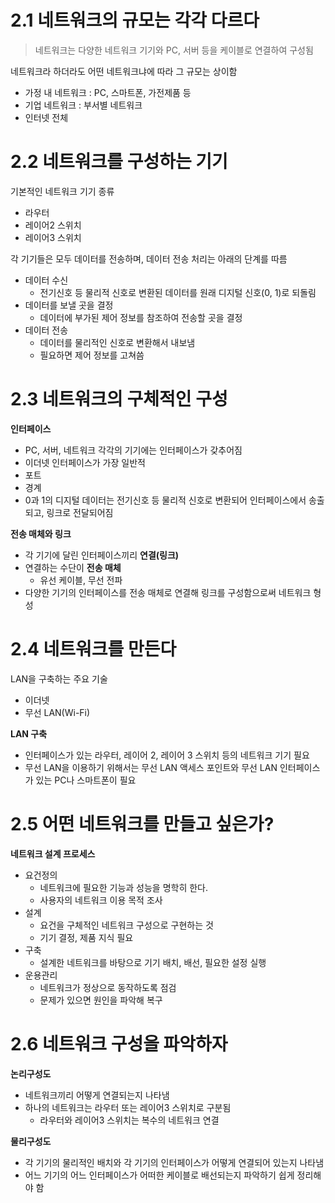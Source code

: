 # 2.1 네트워크의 규모는 각각 다르다
> 네트워크는 다양한 네트워크 기기와 PC, 서버 등을 케이블로 연결하여 구성됨

네트워크라 하더라도 어떤 네트워크냐에 따라 그 규모는 상이함
- 가정 내 네트워크 : PC, 스마트폰, 가전제품 등
- 기업 네트워크 : 부서별 네트워크
- 인터넷 전체 

# 2.2 네트워크를 구성하는 기기

기본적인 네트워크 기기 종류
- 라우터
- 레이어2 스위치
- 레이어3 스위치

각 기기들은 모두 데이터를 전송하며, 데이터 전송 처리는 아래의 단계를 따름
- 데이터 수신
	- 전기신호 등 물리적 신호로 변환된 데이터를 원래 디지털 신호(0, 1)로 되돌림
- 데이터를 보낼 곳을 결정
	- 데이터에 부가된 제어 정보를 참조하여 전송할 곳을 결정
- 데이터 전송
	- 데이터를 물리적인 신호로 변환해서 내보냄
	- 필요하면 제어 정보를 고쳐씀

# 2.3 네트워크의 구체적인 구성

**인터페이스**
- PC, 서버, 네트워크 각각의 기기에는 인터페이스가 갖추어짐
- 이더넷 인터페이스가 가장 일반적
- 포트
- 경계
- 0과 1의 디지털 데이터는 전기신호 등 물리적 신호로 변환되어 인터페이스에서 송출되고, 링크로 전달되어짐

**전송 매체와 링크**
- 각 기기에 달린 인터페이스끼리 **연결(링크)**
- 연결하는 수단이 **전송 매체**
	- 유선 케이블, 무선 전파
- 다양한 기기의 인터페이스를 전송 매체로 연결해 링크를 구성함으로써 네트워크 형성

# 2.4 네트워크를 만든다

LAN을 구축하는 주요 기술
- 이더넷
- 무선 LAN(Wi-Fi)

**LAN 구축**
- 인터페이스가 있는 라우터, 레이어 2, 레이어 3 스위치 등의 네트워크 기기 필요
- 무선 LAN을 이용하기 위해서는 무선 LAN 액세스 포인트와 무선 LAN 인터페이스가 있는 PC나 스마트폰이 필요

# 2.5 어떤 네트워크를 만들고 싶은가?

**네트워크 설계 프로세스**
- 요건정의
	- 네트워크에 필요한 기능과 성능을 명학히 한다.
	- 사용자의 네트워크 이용 목적 조사
- 설계
	- 요건을 구체적인 네트워크 구성으로 구현하는 것
	- 기기 결정, 제품 지식 필요
- 구축
	- 설계한 네트워크를 바탕으로 기기 배치, 배선, 필요한 설정 실행
- 운용관리
	- 네트워크가 정상으로 동작하도록 점검
	- 문제가 있으면 원인을 파악해 복구

# 2.6 네트워크 구성을 파악하자

**논리구성도**
- 네트워크끼리 어떻게 연결되는지 나타냄
- 하나의 네트워크는 라우터 또는 레이어3 스위치로 구분됨
	- 라우터와 레이어3 스위치는 복수의 네트워크 연결

**물리구성도**
- 각 기기의 물리적인 배치와 각 기기의 인터페이스가 어떻게 연결되어 있는지 나타냄
- 어느 기기의 어느 인터페이스가 어떠한 케이블로 배선되는지 파악하기 쉽게 정리해야 함
